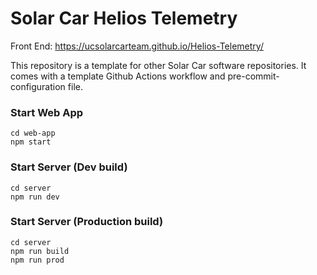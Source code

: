 # Solar Car Helios Telemetry

Front End: https://ucsolarcarteam.github.io/Helios-Telemetry/

This repository is a template for other Solar Car software repositories. It comes with a template Github Actions workflow and pre-commit-configuration file.

### Start Web App
```
cd web-app
npm start
```

### Start Server (Dev build)
```
cd server
npm run dev
```

### Start Server (Production build)
```
cd server
npm run build
npm run prod
```
